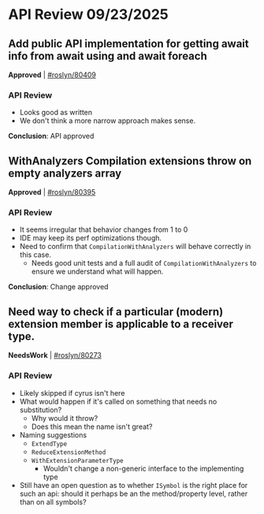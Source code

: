 # API Review 09/23/2025

## Add public API implementation for getting await info from await using and await foreach

**Approved** | [#roslyn/80409](https://github.com/dotnet/roslyn/issues/80409#issuecomment-3325189633)

### API Review

* Looks good as written
* We don't think a more narrow approach makes sense.

**Conclusion**: API approved
## WithAnalyzers Compilation extensions throw on empty analyzers array

**Approved** | [#roslyn/80395](https://github.com/dotnet/roslyn/issues/80395#issuecomment-3325191328)

### API Review

* It seems irregular that behavior changes from 1 to 0
* IDE may keep its perf optimizations though.
* Need to confirm that `CompilationWithAnalyzers` will behave correctly in this case.
    * Needs good unit tests and a full audit of `CompilationWithAnalyzers` to ensure we understand what will happen.

**Conclusion**: Change approved
## Need way to check if a particular (modern) extension member is applicable to a receiver type.

**NeedsWork** | [#roslyn/80273](https://github.com/dotnet/roslyn/issues/80273#issuecomment-3325667853)

### API Review

* Likely skipped if cyrus isn't here
* What would happen if it's called on something that needs no substitution?
    * Why would it throw?
    * Does this mean the name isn't great?
* Naming suggestions
    * `ExtendType`
    * `ReduceExtensionMethod`
    * `WithExtensionParameterType`
        * Wouldn't change a non-generic interface to the implementing type
* Still have an open question as to whether `ISymbol` is the right place for such an api: should it perhaps be an the method/property level, rather than on all symbols?
